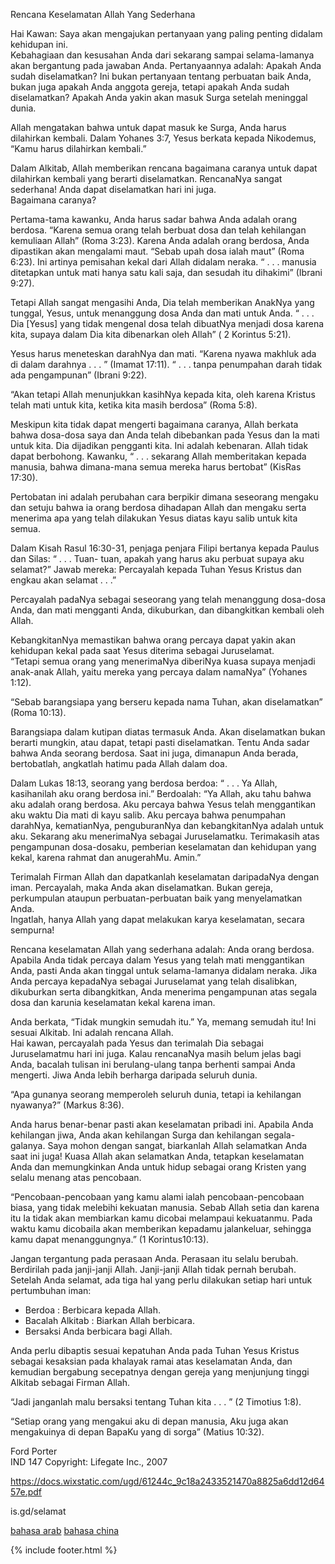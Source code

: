 
Rencana Keselamatan Allah Yang Sederhana

Hai Kawan:
 Saya akan mengajukan pertanyaan yang paling penting didalam kehidupan ini.  
Kebahagiaan dan kesusahan Anda dari sekarang sampai selama-lamanya akan bergantung pada 
jawaban Anda.
 Pertanyaannya adalah:
Apakah Anda sudah diselamatkan?
  Ini bukan pertanyaan tentang perbuatan baik Anda, bukan juga 
apakah Anda anggota gereja, tetapi apakah 
Anda sudah diselamatkan?  Apakah Anda yakin akan 
masuk Surga setelah meninggal dunia.

 Allah mengatakan bahwa untuk dapat masuk ke Surga, Anda harus dilahirkan kembali.  Dalam 
Yohanes 3:7, Yesus berkata kepada Nikodemus, 
“Kamu harus dilahirkan kembali.”

 Dalam Alkitab, Allah memberikan rencana bagaimana caranya untuk dapat dilahirkan kembali 
yang berarti diselamatkan.  RencanaNya sangat sederhana!  Anda dapat 
diselamatkan
 hari ini juga.  
Bagaimana caranya?

 Pertama-tama kawanku, Anda harus sadar bahwa 
Anda adalah orang berdosa.
“Karena semua orang 
telah berbuat dosa dan telah kehilangan kemuliaan Allah”
 (Roma 3:23).  Karena Anda adalah orang 
berdosa, 
Anda dipastikan akan mengalami maut.
“Sebab upah dosa ialah maut” 
(Roma 6:23).
Ini artinya pemisahan kekal dari Allah didalam neraka.
“ . . . manusia ditetapkan untuk mati hanya satu 
kali saja, dan sesudah itu dihakimi”
 (Ibrani 9:27).
 
 Tetapi Allah sangat mengasihi Anda, 
Dia telah memberikan AnakNya yang tunggal, Yesus, untuk 
menanggung dosa Anda dan mati untuk Anda.
“ . . . Dia
 [Yesus] 
yang tidak mengenal dosa telah 
dibuatNya menjadi dosa karena kita, supaya dalam Dia kita dibenarkan oleh Allah” (
2 Korintus 5:21).

Yesus harus meneteskan darahNya dan mati.
 “Karena nyawa makhluk ada di dalam darahnya . . . ”
(Imamat 17:11). 
“ . . . tanpa penumpahan darah tidak ada pengampunan”
 (Ibrani 9:22).
 
“Akan tetapi Allah menunjukkan kasihNya kepada kita, oleh karena Kristus telah mati untuk kita, 
ketika kita masih berdosa” 
(Roma 5:8).

 Meskipun kita tidak dapat mengerti bagaimana caranya, Allah berkata bahwa 
dosa-dosa saya dan 
Anda telah dibebankan pada Yesus dan Ia mati untuk kita.
 Dia dijadikan pengganti kita.
 Ini adalah 
kebenaran.  Allah tidak dapat berbohong.  Kawanku, 
“ . . . sekarang Allah memberitakan kepada 
manusia, bahwa dimana-mana semua mereka harus bertobat” 
 (KisRas 17:30).
 
Pertobatan ini
 adalah perubahan cara berpikir dimana seseorang mengaku dan setuju bahwa ia orang 
berdosa dihadapan Allah dan mengaku serta menerima apa yang telah dilakukan Yesus diatas kayu salib 
untuk kita semua.

 Dalam Kisah Rasul 16:30-31, penjaga penjara Filipi bertanya kepada Paulus dan Silas: 
“ . . . Tuan-
tuan, apakah yang harus aku perbuat supaya aku selamat?”  Jawab mereka: Percayalah kepada Tuhan 
Yesus Kristus dan engkau akan selamat . . .”

 Percayalah padaNya sebagai seseorang yang telah menanggung dosa-dosa Anda, dan mati mengganti 
Anda, dikuburkan, dan dibangkitkan kembali oleh Allah.

KebangkitanNya memastikan
 bahwa orang percaya dapat yakin akan kehidupan kekal pada saat Yesus 
diterima sebagai Juruselamat.  
“Tetapi semua orang yang menerimaNya diberiNya kuasa supaya 
menjadi anak-anak Allah, yaitu mereka yang percaya dalam namaNya”
 (Yohanes 1:12).
 
“Sebab barangsiapa yang berseru kepada nama Tuhan, akan diselamatkan” 
(Roma 10:13).

 Barangsiapa dalam kutipan diatas termasuk Anda.  Akan diselamatkan bukan berarti mungkin, 
atau dapat, tetapi 
pasti diselamatkan.
  Tentu Anda sadar bahwa Anda seorang berdosa. Saat ini juga, 
dimanapun Anda berada, bertobatlah, angkatlah hatimu pada Allah dalam doa.

 Dalam Lukas 18:13, seorang yang berdosa berdoa: 
“ . . . Ya Allah, kasihanilah aku orang berdosa 
ini.”
  Berdoalah:
“Ya Allah, aku tahu bahwa aku adalah orang berdosa.  Aku percaya bahwa 
Yesus telah menggantikan aku waktu Dia mati di kayu salib.  Aku percaya bahwa penumpahan 
darahNya, kematianNya, penguburanNya dan kebangkitanNya adalah untuk aku.  Sekarang aku 
menerimaNya sebagai Juruselamatku. Terimakasih atas pengampunan dosa-dosaku, pemberian 
keselamatan dan kehidupan yang kekal, karena rahmat dan anugerahMu.  Amin.”

Terimalah Firman Allah
 dan dapatkanlah keselamatan daripadaNya dengan iman.  Percayalah, 
maka Anda akan diselamatkan.  Bukan gereja, perkumpulan ataupun perbuatan-perbuatan baik yang 
menyelamatkan Anda.  
Ingatlah, hanya Allah yang dapat melakukan karya keselamatan, secara 
sempurna!

Rencana keselamatan Allah yang sederhana adalah: Anda orang berdosa.
 Apabila Anda 
tidak percaya dalam Yesus yang telah mati menggantikan Anda, pasti Anda akan tinggal untuk 
selama-lamanya didalam neraka.  Jika Anda percaya kepadaNya sebagai Juruselamat yang telah 
disalibkan, dikuburkan serta dibangkitkan, Anda menerima pengampunan atas segala dosa dan 
karunia 
keselamatan kekal karena iman.

  Anda berkata, “Tidak mungkin semudah itu.”  Ya, memang semudah 
itu!  Ini sesuai Alkitab.  Ini adalah rencana Allah.  
Hai kawan, percayalah pada Yesus dan terimalah Dia 
sebagai Juruselamatmu hari ini juga.
  Kalau rencanaNya masih belum jelas bagi Anda, 
bacalah tulisan 
ini berulang-ulang tanpa berhenti sampai Anda mengerti.
  Jiwa Anda lebih berharga daripada seluruh 
dunia.

“Apa gunanya seorang memperoleh seluruh dunia, tetapi ia kehilangan nyawanya?” 
(Markus 8:36).

 Anda harus benar-benar pasti akan keselamatan pribadi ini.  Apabila Anda kehilangan jiwa, Anda 
akan kehilangan Surga dan kehilangan segala-galanya. Saya mohon dengan sangat, 
biarkanlah Allah 
selamatkan Anda saat ini juga! Kuasa Allah akan selamatkan Anda, tetapkan keselamatan Anda dan 
memungkinkan Anda untuk hidup sebagai orang Kristen yang selalu menang atas pencobaan.

“Pencobaan-pencobaan yang kamu alami ialah pencobaan-pencobaan biasa, yang tidak melebihi 
kekuatan manusia.  Sebab Allah setia dan karena itu Ia tidak akan membiarkan kamu dicobai 
melampaui kekuatanmu.  Pada waktu kamu dicobaiIa akan memberikan kepadamu jalankeluar, 
sehingga kamu dapat menanggungnya.”
 (1 Korintus10:13).
 
Jangan tergantung pada perasaan Anda.  Perasaan itu selalu berubah. Berdirilah pada janji-janji 
Allah.  Janji-janji Allah tidak pernah berubah.
  Setelah Anda selamat, ada 
tiga hal
 yang perlu dilakukan 
setiap hari untuk pertumbuhan iman: 

  * Berdoa : Berbicara kepada Allah.  
  * Bacalah Alkitab : Biarkan Allah berbicara.  
  * Bersaksi Anda berbicara bagi Allah.

Anda perlu dibaptis
 sesuai kepatuhan Anda pada Tuhan Yesus Kristus sebagai 
kesaksian pada 
khalayak ramai atas keselamatan Anda,
 dan kemudian bergabung secepatnya dengan gereja yang 
menjunjung tinggi Alkitab sebagai Firman Allah.  

“Jadi janganlah malu bersaksi tentang Tuhan kita . . . ”
(2 Timotius 1:8).

“Setiap orang yang mengakui aku di depan manusia, Aku juga akan mengakuinya di depan BapaKu 
yang di sorga” 
(Matius 10:32).  

Ford Porter   
IND 147
Copyright: Lifegate Inc., 2007


https://docs.wixstatic.com/ugd/61244c_9c18a2433521470a8825a6dd12d6457e.pdf

is.gd/selamat

[bahasa arab](https://dennyhalim.github.io/alkitabiah/traktat/gsps/gsps-ae.html)
[bahasa china](https://dennyhalim.github.io/alkitabiah/traktat/gsps/gsps-cn.html)

{% include footer.html %}
